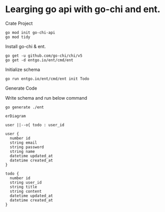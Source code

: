 # Learging go api with go-chi and ent.

Crate Project

```shell
go mod init go-chi-api
go mod tidy
```

Install go-chi & ent.

```shell
go get -u github.com/go-chi/chi/v5
go get -d entgo.io/ent/cmd/ent
```

Initialize schema

```shell
go run entgo.io/ent/cmd/ent init Todo
```

Generate Code

Write schema and run below command

```shell
go generate ./ent
```

```mermaid
erDiagram

user ||--o{ todo : user_id

user {
  number id
  string email
  string password
  string name
  datetime updated_at
  datetime created_at
}

todo {
  number id
  string user_id
  string title
  string content
  datetime updated_at
  datetime created_at
}

```
